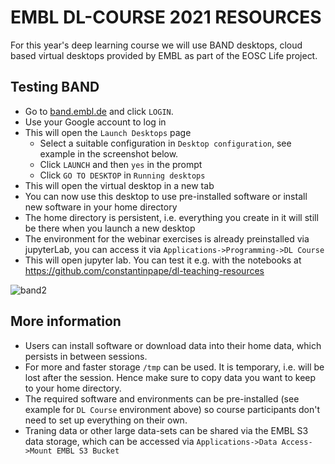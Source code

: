 # EMBL DL-COURSE 2021 RESOURCES

For this year's deep learning course we will use BAND desktops, cloud based virtual desktops provided by EMBL as part of the EOSC Life project.

## Testing BAND

- Go to [band.embl.de](https://band.embl.de/#/eosc-landingpage) and click `LOGIN`.
- Use your Google account to log in
- This will open the `Launch Desktops` page
    - Select a suitable configuration in `Desktop configuration`, see example in the screenshot below.
    - Click `LAUNCH` and then `yes` in the prompt
    - Click `GO TO DESKTOP` in `Running desktops`
- This will open the virtual desktop in a new tab
- You can now use this desktop to use pre-installed software or install new software in your home directory
- The home directory is persistent, i.e. everything you create in it will still be there when you launch a new desktop
- The environment for the webinar exercises is already preinstalled via jupyterLab, you can access it via `Applications->Programming->DL Course`
- This will open jupyter lab. You can test it e.g. with the notebooks at https://github.com/constantinpape/dl-teaching-resources

![band2](https://user-images.githubusercontent.com/4263537/134918656-884239a9-2951-4adb-8fad-8c4c883a65ce.png)

## More information

- Users can install software or download data into their home data, which persists in between sessions.
- For more and faster storage `/tmp` can be used. It is temporary, i.e. will be lost after the session. Hence make sure to copy data you want to keep to your home directory.
- The required software and environments can be pre-installed (see example for `DL Course` environment above) so course participants don't need to set up everything on their own.
- Traning data or other large data-sets can be shared via the EMBL S3 data storage, which can be accessed via `Applications->Data Access->Mount EMBL S3 Bucket`
